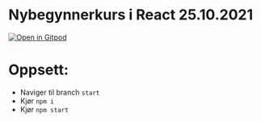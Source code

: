 # Nybegynnerkurs i React 25.10.2021

[![Open in Gitpod](https://gitpod.io/button/open-in-gitpod.svg)](https://gitpod.io/#https://github.com/koseprogg/react-kurs/tree/start)

# Oppsett:

- Naviger til branch `start`
- Kjør `npm i`
- Kjør `npm start`


